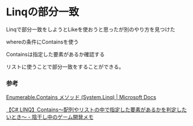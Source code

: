 # Linqの部分一致

Linqで部分一致をしようとLikeを使おうと思ったが別のやり方を見つけた

whereの条件にContainsを使う

Containsは指定した要素があるか確認する

リストに使うことで部分一致をすることができる。

### 参考

[Enumerable\.Contains メソッド (System\.Linq\) | Microsoft Docs](https://docs.microsoft.com/ja-jp/dotnet/api/system.linq.enumerable.contains?view=net-5.0)

[【C\#,LINQ】Contains～配列やリストの中で指定した要素があるかを判定したいとき～ \- 陰干し中のゲーム開発メモ](https://www.urablog.xyz/entry/2018/06/10/070000)
